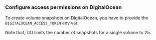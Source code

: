 ### Configure access permissions on DigitalOcean

To create volume snapshots on DigitalOcean, you have to provide the
`DIGITALOCEAN_ACCESS_TOKEN` env var.

Note that, DO limits the number of snapshots for a single volume to 25.

